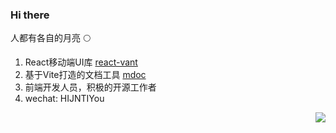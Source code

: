 ### Hi there

人都有各自的月亮 🌕

1. React移动端UI库 [react-vant](https://github.com/3lang3/react-vant)
2. 基于Vite打造的文档工具 [mdoc](https://github.com/3lang3/mdoc)
3. 前端开发人员，积极的开源工作者
4. wechat: HIJNTIYou


<img align="right" src="https://github-readme-stats.vercel.app/api?username=3lang3&show_icons=true&text_color=3f45ff&bg_color=ffffff&hide_title=true">
